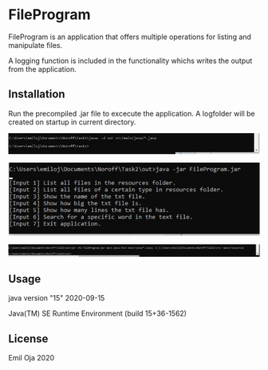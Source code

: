 # FileProgram

FileProgram is an application that offers multiple operations for listing and manipulate files.

A logging function is included in the functionality whichs writes the output from the application.

## Installation

Run the precompiled .jar file to excecute the application. A logfolder will be created on startup in current directory.


![Alt text](/screenshots/javac.JPG?raw=true)

![Alt text](/screenshots/java_-jar.JPG?raw=true?raw=true)

![Alt text](/screenshots/jar_cfe.JPG?raw=true)




## Usage

java version "15" 2020-09-15

Java(TM) SE Runtime Environment (build 15+36-1562)



## License
Emil Oja 2020

